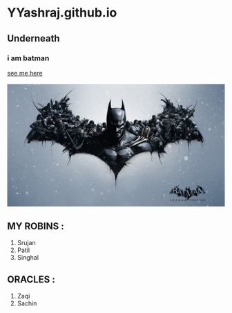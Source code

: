 # YYashraj.github.io
## Underneath
### i am batman
[see me here](https://www.youtube.com/watch?v=dQw4w9WgXcQ)
<br>
<br>
<img src = "247011.jpg">
## MY ROBINS :
1. Srujan
2. Patil
3. Singhal
## ORACLES :
1. Zaqi
2. Sachin
